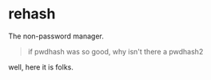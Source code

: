 # rehash

The non-password manager.

> if pwdhash was so good, why isn't there a pwdhash2

well, here it is folks.
